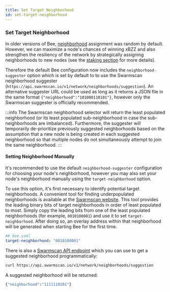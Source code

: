 ```yaml
---
title: Set Target Neighborhood
id: set-target-neighborhood
---
```



### Set Target Neighborhood

In older versions of Bee, [neighborhood](/docs/concepts/DISC/neighborhoods) assignment was random by default. However, we can maximize a node's chances of winning xBZZ and also strengthen the resiliency of the network by strategically assigning neighborhoods to new nodes (see the [staking section](/docs/bee/working-with-bee/staking) for more details).

Therefore the default Bee configuration now includes the `neighborhood-suggester` option which is set by default to to use the Swarmscan neighborhood suggester (`https://api.swarmscan.io/v1/network/neighborhoods/suggestion`). An alternative suggester URL could be used as long as it returns a JSON file in the same format `{"neighborhood":"101000110101"}`, however only the Swarmscan suggester is officially recommended. 


:::info
The Swarmscan neighborhood selector will return the least populated neighborhood (or its least populated sub-neighborhood in case the sub-neighborhoods are imbalanced). Furthermore, the suggester will temporarily de-prioritize previously suggested neighborhoods based on the assumption that a new node is being created in each suggested neighborhood so that multiple nodes do not simultaneously attempt to join the same neighborhood.
:::

#### Setting Neighborhood Manually

It's recommended to use the default `neighborhood-suggester` configuration for choosing your node's neighborhood, however you may also set your node's neighborhood manually using the `target-neighborhood` option.

To use this option, it's first necessary to identify potential target neighborhoods. A convenient tool for finding underpopulated neighborhoods is available at the [Swarmscan website](https://swarmscan.io/neighborhoods). This tool provides the leading binary bits of target neighborhoods in order of least populated to most. Simply copy the leading bits from one of the least populated neighborhoods (for example, `0010100001`) and use it to set `target-neighborhood`. After doing so, an overlay address within that neighborhood will be generated when starting Bee for the first time.

```yaml
## bee.yaml
target-neighborhood: "0010100001"
```

There is also a [Swarmscan API endpoint](https://api.swarmscan.io/#tag/Network/paths/~1v1~1network~1neighborhoods~1suggestion/get) which you can use to get a suggested neighborhood programmatically:

```bash
curl https://api.swarmscan.io/v1/network/neighborhoods/suggestion
```
A suggested neighborhood will be returned:

```bash
{"neighborhood":"1111110101"}
```
